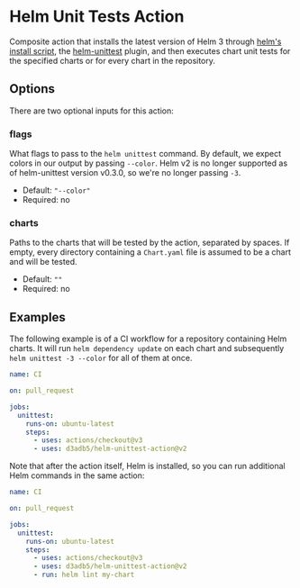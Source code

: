 # Helm Unit Tests Action

Composite action that installs the latest version of Helm 3 through [helm's
install script][helm-install], the [helm-unittest][helm-unittest] plugin, and
then executes chart unit tests for the specified charts or for every chart in
the repository.

[helm-install]: https://github.com/helm/helm/blob/main/scripts/get-helm-3
[helm-unittest]: https://github.com/helm-unittest/helm-unittest

## Options

There are two optional inputs for this action:

### flags

What flags to pass to the `helm unittest` command. By default, we expect colors
in our output by passing `--color`. Helm v2 is no longer supported as of
helm-unittest version v0.3.0, so we're no longer passing `-3`.

- Default: `"--color"`
- Required: no

### charts

Paths to the charts that will be tested by the action, separated by spaces. If
empty, every directory containing a `Chart.yaml` file is assumed to be a chart
and will be tested.

- Default: `""`
- Required: no

## Examples

The following example is of a CI workflow for a repository containing Helm
charts. It will run `helm dependency update` on each chart and subsequently
`helm unittest -3 --color` for all of them at once.

```yaml
name: CI

on: pull_request

jobs:
  unittest:
    runs-on: ubuntu-latest
    steps:
      - uses: actions/checkout@v3
      - uses: d3adb5/helm-unittest-action@v2
```

Note that after the action itself, Helm is installed, so you can run additional
Helm commands in the same action:

```yaml
name: CI

on: pull_request

jobs:
  unittest:
    runs-on: ubuntu-latest
    steps:
      - uses: actions/checkout@v3
      - uses: d3adb5/helm-unittest-action@v2
      - run: helm lint my-chart
```
